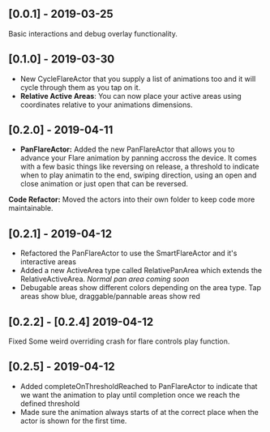 ## [0.0.1] - 2019-03-25

Basic interactions and debug overlay functionality.


## [0.1.0] - 2019-03-30

- New CycleFlareActor that you supply a list of animations too and it will cycle through them as you tap on it.
- **Relative Active Areas**: You can now place your active areas using coordinates relative to your animations dimensions.

## [0.2.0] - 2019-04-11

- **PanFlareActor:** Added the new PanFlareActor that allows you to advance your Flare animation by panning accross the device. It comes with a few basic things like reversing on release, a threshold to indicate when to play animatin to the end, swiping direction, using an open and close animation or just open that can be reversed.

**Code Refactor:** Moved the actors into their own folder to keep code more maintainable.

## [0.2.1] - 2019-04-12

- Refactored the PanFlareActor to use the SmartFlareActor and it's interactive areas
- Added a new ActiveArea type called RelativePanArea which extends the RelativeActiveArea.  _Normal pan area coming soon_
- Debugable areas show different colors depending on the area type. Tap areas show blue, draggable/pannable areas show red

## [0.2.2] - [0.2.4] 2019-04-12
Fixed Some weird overriding crash for flare controls play function.

## [0.2.5] - 2019-04-12

- Added completeOnThresholdReached to PanFlareActor to indicate that we want the animation to play until completion once we reach the defined threshold
- Made sure the animation always starts of at the correct place when the actor is shown for the first time. 